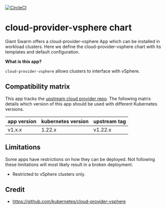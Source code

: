 [![CircleCI](https://circleci.com/gh/giantswarm/cloud-provider-vsphere-app.svg?style=shield)](https://circleci.com/gh/giantswarm/cloud-provider-vsphere-app)

# cloud-provider-vsphere chart

Giant Swarm offers a cloud-provider-vsphere App which can be installed in workload clusters.
Here we define the cloud-provider-vsphere chart with its templates and default configuration.

**What is this app?**

`cloud-provider-vsphere` allows clusters to interface with vSphere.

## Compatibility matrix

This app tracks the [upstream cloud provider repo](https://github.com/kubernetes/cloud-provider-vsphere). The following matrix
details which version of this app should be used with different Kubernetes versions.

| app version | kubernetes version | upstream tag |
| ----------- | ------------------ | ------------ |
| v1.x.x      | 1.22.x             | v1.22.x      |

## Limitations

Some apps have restrictions on how they can be deployed.
Not following these limitations will most likely result in a broken deployment.

* Restricted to vSphere clusters only.

## Credit

* https://github.com/kubernetes/cloud-provider-vsphere
